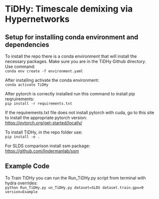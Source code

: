 # TiDHy: Timescale demixing via Hypernetworks


## Setup for installing conda environment and dependencies
To install the repo there is a conda environment that will install the necessary packages. Make sure you are in the TiDHy Github directory.  
Use command:  
`conda env create -f environment.yaml`

After installing activate the conda environment:  
`conda activate TiDHy`

After pytorch is correctly installed run this command to install pip reqruirements:  
`pip install -r requirements.txt`

If the requirements.txt file does not install pytorch with cuda, go to this site to install the appropriate pytorch version:  
https://pytorch.org/get-started/locally/

To install TiDHy, in the repo folder use:  
`pip install -e .`

For SLDS comparison install ssm package:  
https://github.com/lindermanlab/ssm


## Example Code
To Train TiDHy you can run the Run_TiDHy.py script from terminal with hydra overrides:  
`python Run_TiDHy.py un_TiDHy.py dataset=SLDS dataset.train.gpu=0 version=Example`
